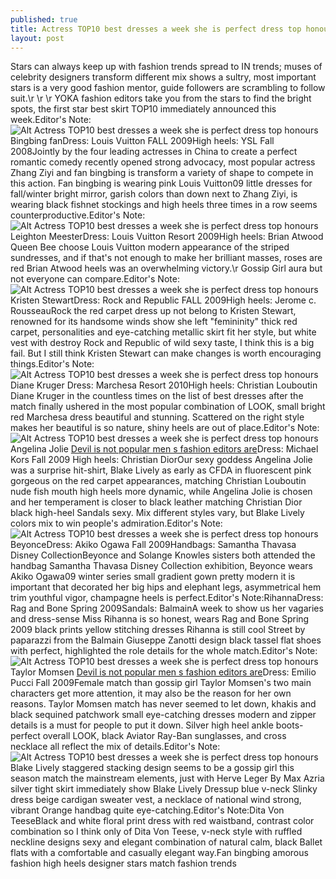 ```yaml
---
published: true
title: Actress TOP10 best dresses a week she is perfect dress top honours
layout: post
---
```

Stars can always keep up with fashion trends spread to IN trends; muses of celebrity designers transform different mix shows a sultry, most important stars is a very good fashion mentor, guide followers are scrambling to follow suit.\r \r \r YOKA fashion editors take you from the stars to find the bright spots, the first star best skirt TOP10 immediately announced this week.Editor\'s Note:![Alt Actress TOP10 best dresses a week she is perfect dress top honours](https://c2.staticflickr.com/2/1470/23837751461_faa3836d58_z.jpg)Bingbing fanDress: Louis Vuitton FALL 2009High heels: YSL Fall 2008Jointly by the four leading actresses in China to create a perfect romantic comedy recently opened strong advocacy, most popular actress Zhang Ziyi and fan bingbing is transform a variety of shape to compete in this action. Fan bingbing is wearing pink Louis Vuitton09 little dresses for fall/winter bright mirror, garish colors than down next to Zhang Ziyi, is wearing black fishnet stockings and high heels three times in a row seems counterproductive.Editor\'s Note:![Alt Actress TOP10 best dresses a week she is perfect dress top honours](https://c2.staticflickr.com/6/5642/23293474393_148f69907a_z.jpg)Leighton MeesterDress: Louis Vuitton Resort 2009High heels: Brian Atwood Queen Bee choose Louis Vuitton modern appearance of the striped sundresses, and if that\'s not enough to make her brilliant masses, roses are red Brian Atwood heels was an overwhelming victory.\r Gossip Girl aura but not everyone can compare.Editor\'s Note:![Alt Actress TOP10 best dresses a week she is perfect dress top honours](https://c2.staticflickr.com/2/1660/23624583900_086a0ab8b5_z.jpg)Kristen StewartDress: Rock and Republic FALL 2009High heels: Jerome c. RousseauRock the red carpet dress up not belong to Kristen Stewart, renowned for its handsome winds show she left \"femininity\" thick red carpet, personalities and eye-catching metallic skirt fit her style, but white vest with destroy Rock and Republic of wild sexy taste, I think this is a big fail. But I still think Kristen Stewart can make changes is worth encouraging things.Editor\'s Note:![Alt Actress TOP10 best dresses a week she is perfect dress top honours](https://c2.staticflickr.com/6/5686/23552417679_b881c11061_z.jpg)Diane Kruger Dress: Marchesa Resort 2010High heels: Christian Louboutin Diane Kruger in the countless times on the list of best dresses after the match finally ushered in the most popular combination of LOOK, small bright red Marchesa dress beautiful and stunning. Scattered on the right style makes her beautiful is so nature, shiny heels are out of place.Editor\'s Note:![Alt Actress TOP10 best dresses a week she is perfect dress top honours](https://c2.staticflickr.com/6/5735/23837771621_01a152f151_z.jpg)Angelina Jolie [Devil is not popular men s fashion editors are](http://best-iphone-cases.webnode.com/news/devil-is-not-popular-men-s-fashion-editors-are-popular/)Dress: Michael Kors Fall 2009 High heels: Christian DiorOur sexy goddess Angelina Jolie was a surprise hit-shirt, Blake Lively as early as CFDA in fluorescent pink gorgeous on the red carpet appearances, matching Christian Louboutin nude fish mouth high heels more dynamic, while Angelina Jolie is chosen and her temperament is closer to black leather matching Christian Dior black high-heel Sandals sexy. Mix different styles vary, but Blake Lively colors mix to win people\'s admiration.Editor\'s Note:![Alt Actress TOP10 best dresses a week she is perfect dress top honours](https://c2.staticflickr.com/2/1659/23292064724_793272c015_z.jpg)BeyonceDress: Akiko Ogawa Fall 2009Handbags: Samantha Thavasa Disney CollectionBeyonce and Solange Knowles sisters both attended the handbag Samantha Thavasa Disney Collection exhibition, Beyonce wears Akiko Ogawa09 winter series small gradient gown pretty modern it is important that decorated her big hips and elephant legs, asymmetrical hem trim youthful vigor, champagne heels is perfect.Editor\'s Note:RihannaDress: Rag and Bone Spring 2009Sandals: BalmainA week to show us her vagaries and dress-sense Miss Rihanna is so honest, wears Rag and Bone Spring 2009 black prints yellow stitching dresses Rihanna is still cool Street by paparazzi from the Balmain Giuseppe Zanotti design black tassel flat shoes with perfect, highlighted the role details for the whole match.Editor\'s Note:![Alt Actress TOP10 best dresses a week she is perfect dress top honours](https://c2.staticflickr.com/6/5691/23552432739_80c81f92ab_z.jpg)Taylor Momsen [Devil is not popular men s fashion editors are](http://best-iphone-cases.webnode.com/news/devil-is-not-popular-men-s-fashion-editors-are-popular/)Dress: Emilio Pucci Fall 2009Female match than gossip girl Taylor Momsen\'s two main characters get more attention, it may also be the reason for her own reasons. Taylor Momsen match has never seemed to let down, khakis and black sequined patchwork small eye-catching dresses modern and zipper details is a must for people to put it down. Silver high heel ankle boots-perfect overall LOOK, black Aviator Ray-Ban sunglasses, and cross necklace all reflect the mix of details.Editor\'s Note:![Alt Actress TOP10 best dresses a week she is perfect dress top honours](https://c2.staticflickr.com/2/1447/23837786951_4946b24fdd_z.jpg)Blake Lively staggered stacking design seems to be a gossip girl this season match the mainstream elements, just with Herve Leger By Max Azria silver tight skirt immediately show Blake Lively Dressup blue v-neck Slinky dress beige cardigan sweater vest, a necklace of national wind strong, vibrant Orange handbag quite eye-catching.Editor\'s Note:Dita Von TeeseBlack and white floral print dress with red waistband, contrast color combination so I think only of Dita Von Teese, v-neck style with ruffled neckline designs sexy and elegant combination of natural calm, black Ballet flats with a comfortable and casually elegant way.Fan bingbing amorous fashion high heels designer stars match fashion trends